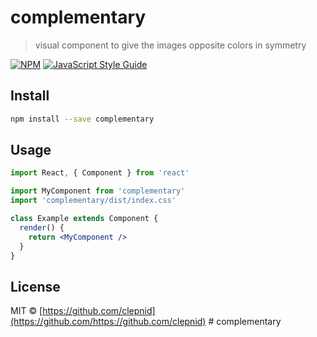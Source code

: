 # complementary

> visual component to give the images opposite colors in symmetry

[![NPM](https://img.shields.io/npm/v/complementary.svg)](https://www.npmjs.com/package/complementary) [![JavaScript Style Guide](https://img.shields.io/badge/code_style-standard-brightgreen.svg)](https://standardjs.com)

## Install

```bash
npm install --save complementary
```

## Usage

```jsx
import React, { Component } from 'react'

import MyComponent from 'complementary'
import 'complementary/dist/index.css'

class Example extends Component {
  render() {
    return <MyComponent />
  }
}
```

## License

MIT © [https://github.com/clepnid](https://github.com/https://github.com/clepnid)
#   c o m p l e m e n t a r y  
 